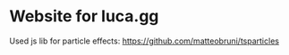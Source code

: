 # Website for luca.gg

Used js lib for particle effects: https://github.com/matteobruni/tsparticles
